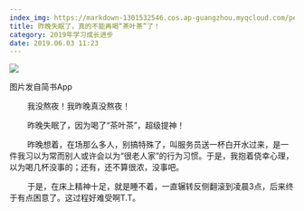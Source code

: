 ```yaml
---
index_img: https://markdown-1301532546.cos.ap-guangzhou.myqcloud.com/peipei_blog/20210921150420.jpeg
title: 昨晚失眠了，真的不能再喝“茶叶茶”了！
category: 2019年学习成长进步
date: 2019.06.03 11:23
---
```


![](https://markdown-1301532546.cos.ap-guangzhou.myqcloud.com/peipei_blog/20210921150420.jpeg)  

图片发自简书App

        我没熬夜！我昨晚真没熬夜！

        昨晚失眠了，因为喝了“茶叶茶”，超级提神！

        昨晚想着，在场那么多人，别搞特殊了，叫服务员送一杯白开水过来，是一件我习以为常而别人或许会以为“很老人家”的行为习惯。于是，我抱着侥幸心理，以为喝几杯没事的；还有，还不算很浓，没事吧。

        于是，在床上精神十足，就是睡不着，一直辗转反侧翻滚到凌晨3点，后来终于有点困意了。这过程好难受啊T.T。
